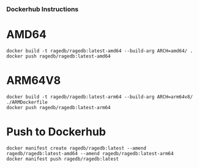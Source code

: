 ### Dockerhub Instructions


# AMD64

    docker build -t ragedb/ragedb:latest-amd64 --build-arg ARCH=amd64/ .
    docker push ragedb/ragedb:latest-amd64

# ARM64V8

    docker build -t ragedb/ragedb:latest-arm64 --build-arg ARCH=arm64v8/ ./ARMDockerfile
    docker push ragedb/ragedb:latest-arm64

# Push to Dockerhub

    docker manifest create ragedb/ragedb:latest --amend ragedb/ragedb:latest-amd64 --amend ragedb/ragedb:latest-arm64
    docker manifest push ragedb/ragedb:latest
